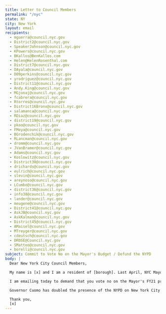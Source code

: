 ```yaml
---
title: Letter to Council Members
permalink: "/nyc"
state: NY
city: New York
layout: email
recipients:
  - mguerra@council.nyc.gov
  - District2@council.nyc.gov
  - SpeakerJohnson@council.nyc.gov
  - KPowers@council.nyc.gov
  - BKallos@BenKallos.com
  - Helen@HelenRosenthal.com
  - District7@council.nyc.gov
  - DAyala@council.nyc.gov
  - D09perkins@council.nyc.gov
  - yrodriguez@council.nyc.gov
  - District11@council.nyc.gov
  - Andy.King@council.nyc.gov
  - MGjonaj@council.nyc.gov
  - fcabrera@council.nyc.gov
  - Rtorres@council.nyc.gov
  - District16Bronx@council.nyc.gov
  - salamanca@council.nyc.gov
  - RDiaz@council.nyc.gov
  - district19@council.nyc.gov
  - pkoo@council.nyc.gov
  - FMoya@council.nyc.gov
  - BGrodenchik@council.nyc.gov
  - RLancman@council.nyc.gov
  - dromm@council.nyc.gov
  - JVanBramer@council.nyc.gov
  - Adams@council.nyc.gov
  - Koslowitz@council.nyc.gov
  - District30@council.nyc.gov
  - drichards@council.nyc.gov
  - eulrich@council.nyc.gov
  - slevin@council.nyc.gov
  - areynoso@council.nyc.gov
  - LCumbo@council.nyc.gov
  - district36@council.nyc.gov
  - info38@council.nyc.gov
  - lander@council.nyc.gov
  - meugene@council.nyc.gov
  - District41@council.nyc.gov
  - AskJB@council.nyc.gov
  - AskKalman@council.nyc.gov
  - District45@council.nyc.gov
  - AMaisel@council.nyc.gov
  - MTreyger@council.nyc.gov
  - cdeutsch@council.nyc.gov
  - DROSE@Council.nyc.gov
  - SMatteo@council.nyc.gov
  - borelli@council.nyc.gov
subject: Commit to Vote No on the Mayor's Budget / Defund the NYPD
body: |
  Dear New York City Council Members, 

  My name is [x] and I am a resident of [borough]. Last April, NYC Mayor Bill De Blasio proposed major budget cuts for the Fiscal Year 2021, especially to education and youth programs, while refusing to slash the NYPD budget by any significant margin. 

  I am emailing today to demand that you vote no on the Mayor's FY21 proposed budget. Furthermore, I urge you to pressure the office of the mayor towards an ethical and equal reallocation of the NYC expense budget, away from NYPD and towards social services and education programs, effective at the beginning of FY21, July 1, 2020. 

  Governor Cuomo has doubled the presence of the NYPD on New York City streets. I am asking that city officials lobby the same amount of attention and effort towards finding sustainable, longterm change. 

  Thank you, 
  [x]
---
```

